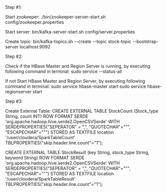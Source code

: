 Step #1:

Start zookeeper:
./bin/zookeeper-server-start.sh config/zookeeper.properties

Start server:
bin/kafka-server-start.sh config/server.properties

Create topic:
bin/kafka-topics.sh --create --topic stock-topic --bootstrap-server localhost:9092

Step #2:

Check if the HBase Master and Region Server is running, by executing following command in terminal:
sudo service --status-all

If not Start HBase Master and Region Server, by executing following command in terminal:
sudo service hbase-master start
sudo service hbase-regionserver start

Step #3:

Create External Table:
CREATE EXTERNAL TABLE StockCount (Stock_type String, count INT) ROW FORMAT SERDE 'org.apache.hadoop.hive.serde2.OpenCSVSerde' WITH SERDEPROPERTIES("SEPERATOR" = ",", 	"QUOTECHAR"="\"", "ESCAPECHAR"="\"") STORED AS TEXTFILE location '/user/cloudera/SparkTableCount' TBLPROPERTIES("skip.header.line.count"="1");


CREATE EXTERNAL TABLE StockResult (key String, stock_type String, keyword String) ROW FORMAT SERDE 'org.apache.hadoop.hive.serde2.OpenCSVSerde' WITH SERDEPROPERTIES("SEPERATOR" = 	",", "QUOTECHAR"="\"", "ESCAPECHAR"="\"") STORED AS TEXTFILE location '/user/cloudera/SparkTableResult' TBLPROPERTIES("skip.header.line.count"="1");
